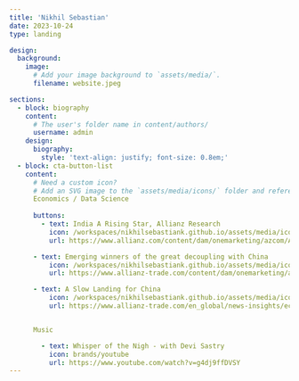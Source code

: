 ```yaml
---
title: 'Nikhil Sebastian'
date: 2023-10-24
type: landing

design:
  background:
    image:
      # Add your image background to `assets/media/`.
      filename: website.jpeg

sections:
  - block: biography
    content:
      # The user's folder name in content/authors/
      username: admin
    design:
      biography:
        style: 'text-align: justify; font-size: 0.8em;'
  - block: cta-button-list
    content:
      # Need a custom icon?
      # Add an SVG image to the `assets/media/icons/` folder and reference it in the `icon` field below
      Economics / Data Science
      
      buttons:
        - text: India A Rising Star, Allianz Research
          icon: /workspaces/nikhilsebastiank.github.io/assets/media/icons/econ1.svg
          url: https://www.allianz.com/content/dam/onemarketing/azcom/Allianz_com/economic-research/publications/specials/en/2023/november/2023-11-09-India-AZ.pdf

      - text: Emerging winners of the great decoupling with China
          icon: /workspaces/nikhilsebastiank.github.io/assets/media/icons/econ1.svg
          url: https://www.allianz-trade.com/content/dam/onemarketing/aztrade/allianz-trade_com/en_gl/erd/publications/pdf/2023_11_24_what_to_watch.pdf

      - text: A Slow Landing for China
          icon: /workspaces/nikhilsebastiank.github.io/assets/media/icons/econ1.svg
          url: https://www.allianz-trade.com/en_global/news-insights/economic-insights/china-landing.html


      Music

        - text: Whisper of the Nigh - with Devi Sastry
          icon: brands/youtube
          url: https://www.youtube.com/watch?v=g4dj9ffDVSY
---
```

